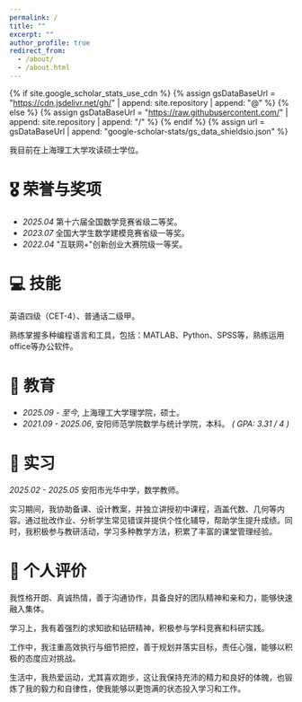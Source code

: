 ```yaml
---
permalink: /
title: ""
excerpt: ""
author_profile: true
redirect_from: 
  - /about/
  - /about.html
---
```


{% if site.google_scholar_stats_use_cdn %}
{% assign gsDataBaseUrl = "https://cdn.jsdelivr.net/gh/" | append: site.repository | append: "@" %}
{% else %}
{% assign gsDataBaseUrl = "https://raw.githubusercontent.com/" | append: site.repository | append: "/" %}
{% endif %}
{% assign url = gsDataBaseUrl | append: "google-scholar-stats/gs_data_shieldsio.json" %}

<span class='anchor' id='about-me'></span>

我目前在上海理工大学攻读硕士学位。

# 🎖 荣誉与奖项

- *2025.04*  第十六届全国数学竞赛省级二等奖。
- *2023.07*  全国大学生数学建模竞赛省级一等奖。
- *2022.04* "互联网+"创新创业大赛院级一等奖。

# 💻 技能

英语四级（CET-4）、普通话二级甲。

熟练掌握多种编程语言和工具，包括：MATLAB、Python、SPSS等，熟练运用office等办公软件。

# 📖 教育
- *2025.09 - 至今*, 上海理工大学理学院，硕士。
- *2021.09 - 2025.06*, 安阳师范学院数学与统计学院，本科。 *( GPA: 3.31 / 4 )*

# 📔 实习

*2025.02 - 2025.05*  安阳市光华中学，数学教师。

实习期间，我协助备课、设计教案，并独立讲授初中课程，涵盖代数、几何等内容。通过批改作业、分析学生常见错误并提供个性化辅导，帮助学生提升成绩。同时，我积极参与教研活动，学习多种教学方法，积累了丰富的课堂管理经验。

# 🥰 个人评价

我性格开朗、真诚热情，善于沟通协作，具备良好的团队精神和亲和力，能够快速融入集体。

学习上，我有着强烈的求知欲和钻研精神，积极参与学科竞赛和科研实践。

工作中，我注重高效执行与细节把控，善于规划并落实目标，责任心强，能够以积极的态度应对挑战。

生活中，我热爱运动，尤其喜欢跑步，这让我保持充沛的精力和良好的体魄，也锻炼了我的毅力和自律性，使我能够以更饱满的状态投入学习和工作。